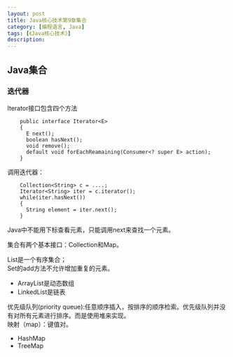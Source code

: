 ```yaml
---
layout: post
title: Java核心技术第9章集合
category: [编程语言, Java]
tags: [《Java核心技术》]
description:
---
```

## Java集合
### 迭代器
Iterator接口包含四个方法

        public interface Iterator<E>
        {
          E next();
          boolean hasNext();
          void remove();
          default void forEachReamaining(Consumer<? super E> action);
        }

调用迭代器：

        Collection<String> c = ....;
        Iterator<String> iter = c.iterator();
        while(iter.hasNext())
        {
          String element = iter.next();
        }

Java中不能用下标查看元素，只能调用next来查找一个元素。

集合有两个基本接口：Collection和Map。

List是一个有序集合；    
Set的add方法不允许增加重复的元素。
* ArrayList是动态数组
* LinkedList是链表

优先级队列(priority queue):任意顺序插入，按排序的顺序检索。优先级队列并没有对所有元素进行排序。而是使用堆来实现。    
映射（map）：键值对。
* HashMap
* TreeMap
